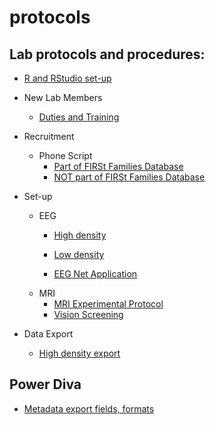 protocols
=========

## Lab protocols and procedures:

- [R and RStudio set-up](r-rstudio-setup.html)

- New Lab Members
  - [Duties and Training](onboarding.html)  

- Recruitment

  - Phone Script 
    - [Part of FIRSt Families Database](FIRSt_Families_Phone_Script.md)
    - [NOT part of FIRSt Families Database](NO_FF_Phone_Script.md)

- Set-up
  - EEG
	- [High density](ssvep-high-density-setup.md)
	- [Low density](ssvep-low-density-setup.md)
	 
	- [EEG Net Application](Applying_EEG_Nets_and_Minimizing_Impedances.md)
  - MRI
	- [MRI Experimental Protocol](MRI_experimental_procedure.md)
	- [Vision Screening](vision-screening.md)
	
- Data Export

	- [High density export](Post-session-protocol-high-density-eeg.md)
	
## Power Diva

- [Metadata export fields, formats](power-diva-export-metadata.md)
 		
